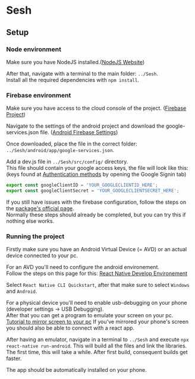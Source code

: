 # Sesh

## Setup

### Node environment

Make sure you have NodeJS installed.([NodeJS Website](https://nodejs.org/en/))

After that, navigate with a terminal to the main folder: `../Sesh`.  
Install all the required dependencies with `npm install`.

### Firebase environment

Make sure you have access to the cloud console of the project. ([Firebase Project](https://console.firebase.google.com/u/2/project/social-app-24a9a/overview))

Navigate to the settings of the android project and download the google-services.json file. ([Android Firebase Settings](https://console.firebase.google.com/u/2/project/social-app-24a9a/settings/general/android:com.socialapp))

Once downloaded, place the file in the correct folder: `../Sesh/android/app/google-services.json`.

Add a dev.js file in `../Sesh/src/config/` directory.  
This file should contain your google access keys, the file will look like this:  
(keys found at [Authentication methods](https://console.firebase.google.com/u/2/project/social-app-24a9a/authentication/providers) by opening the Google Signin tab)

```js
export const googleClientID = 'YOUR_GOOGLECLIENTID_HERE';
export const googleClientSecret = 'YOUR_GOOGLECLIENTSECRET_HERE';
```

If you still have issues with the firebase configuration, follow the steps on the [package's official page](https://rnfirebase.io/).  
Normally these steps should already be completed, but you can try this if nothing else works.

### Running the project

Firstly make sure you have an Android Virtual Device (= AVD) or an actual device connected to your pc.

For an AVD you'll need to configure the android environement.  
Follow the steps on this page for this: [React Native Develop Environement](https://reactnative.dev/docs/environment-setup)

Select `React Native CLI Quickstart`, after that make sure to select `Windows` and `Android`.

For a physical device you'll need to enable usb-debugging on your phone (developer settings -> USB Debugging).  
After that you can get a program to emulate your screen on your pc.  
[Tutorial to mirror screen to your pc](https://www.phonearena.com/news/How-to-mirror-your-Android-phone-to-PC-for-free-with-full-keyboard-and-mouse-support_id124118)
If you've mirrored your phone's screen you should also be able to connect with a react app.

After having an emulator, navigate in a terminal to `../Sesh` and execute `npx react-native run-android`. This will build all the files and link the libraries.
The first time, this will take a while. After first build, consequent builds get faster.

The app should be automatically installed on your phone.
